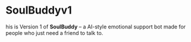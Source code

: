 # SoulBuddyv1
his is Version 1 of **SoulBuddy** – a AI-style emotional support bot made for people who just need a friend to talk to.
